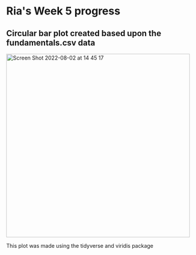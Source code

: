 # Ria's Week 5 progress
## Circular bar plot created based upon the fundamentals.csv data
<img width="488" alt="Screen Shot 2022-08-02 at 14 45 17" src="https://user-images.githubusercontent.com/78815761/182390147-d4357273-61dd-42a9-aa16-d05b5edc967b.png">

This plot was made using the tidyverse and viridis package
